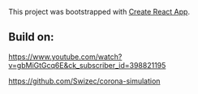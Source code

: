 This project was bootstrapped with [Create React App](https://github.com/facebook/create-react-app).

## Build on:

https://www.youtube.com/watch?v=gbMiGtGcq6E&ck_subscriber_id=398821195

https://github.com/Swizec/corona-simulation
